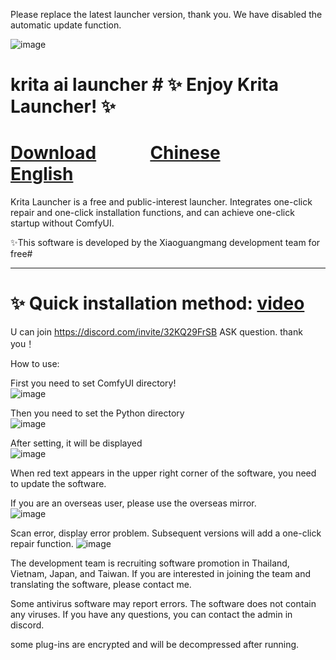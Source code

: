 Please replace the latest launcher version, thank you.
We have disabled the automatic update function.


![image](https://github.com/user-attachments/assets/4094f3a1-f15b-4551-a614-4c354971d721)


 # krita ai launcher # ✨ Enjoy Krita Launcher! ✨

# [Download](https://github.com/guijiaosir/Krita-Ai/releases) &nbsp;&nbsp;&nbsp;&nbsp;&nbsp;&nbsp;&nbsp;&nbsp;&nbsp;&nbsp;&nbsp; [Chinese]( README.md) &nbsp;&nbsp;&nbsp;&nbsp;&nbsp;&nbsp;&nbsp;&nbsp;&nbsp;&nbsp;&nbsp; [English](README.en.md)

Krita Launcher is a free and public-interest launcher. Integrates one-click repair and one-click installation functions, and can achieve one-click startup without ComfyUI.

✨This software is developed by the Xiaoguangmang development team for free#   

---------------------------------------------------------------------------------------------------------------------


# ✨ Quick installation method: [video]([https://youtu.be/3rAN-iwhPHk](https://www.youtube.com/@KisameAI))

U can join https://discord.com/invite/32KQ29FrSB ASK question. thank you！

How to use:

First you need to set ComfyUI directory!  
![image](https://github.com/user-attachments/assets/d0864de4-d926-4a1f-9601-ae4e5f8e8179)

Then you need to set the Python directory  
![image](https://github.com/user-attachments/assets/c3c024ae-5e54-4ddd-9114-f4a74f6e74d8)

After setting, it will be displayed   
![image](https://github.com/user-attachments/assets/a60e8a73-0f9e-450d-b54d-9d93c5bbccc0)

When red text appears in the upper right corner of the software, you need to update the software.



If you are an overseas user, please use the overseas mirror.  
![image](https://github.com/user-attachments/assets/f4c0551b-1522-4d1d-a3f9-9c5b21fe1bdb)

Scan error, display error problem. Subsequent versions will add a one-click repair function.
![image](https://github.com/user-attachments/assets/c9b4c362-dbf0-463b-9406-31d08f2938ba)

The development team is recruiting software promotion in Thailand, Vietnam, Japan, and Taiwan. If you are interested in joining the team and translating the software, please contact me.

Some antivirus software may report errors. The software does not contain any viruses. If you have any questions, you can contact the admin in discord.

some plug-ins are encrypted and will be decompressed after running.

